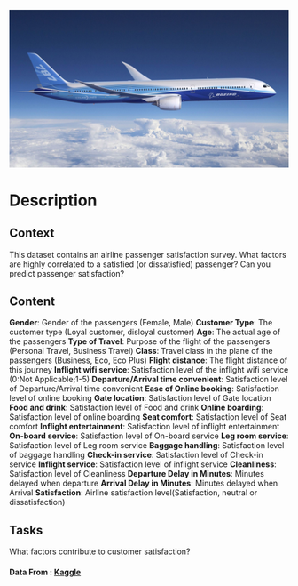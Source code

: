 ![plane](plane.jpg)
# Description

## Context
This dataset contains an airline passenger satisfaction survey. What factors are highly correlated to a satisfied (or dissatisfied) passenger? Can you predict passenger satisfaction?

## Content
**Gender**: Gender of the passengers (Female, Male)
**Customer Type**: The customer type (Loyal customer, disloyal customer)
**Age**: The actual age of the passengers
**Type of Travel**: Purpose of the flight of the passengers (Personal Travel, Business Travel)
**Class**: Travel class in the plane of the passengers (Business, Eco, Eco Plus)
**Flight distance**: The flight distance of this journey
**Inflight wifi service**: Satisfaction level of the inflight wifi service (0:Not Applicable;1-5)
**Departure/Arrival time convenient**: Satisfaction level of Departure/Arrival time convenient
**Ease of Online booking**: Satisfaction level of online booking
**Gate location**: Satisfaction level of Gate location
**Food and drink**: Satisfaction level of Food and drink
**Online boarding**: Satisfaction level of online boarding
**Seat comfort**: Satisfaction level of Seat comfort
**Inflight entertainment**: Satisfaction level of inflight entertainment
**On-board service**: Satisfaction level of On-board service
**Leg room service**: Satisfaction level of Leg room service
**Baggage handling**: Satisfaction level of baggage handling
**Check-in service**: Satisfaction level of Check-in service
**Inflight service**: Satisfaction level of inflight service
**Cleanliness**: Satisfaction level of Cleanliness
**Departure Delay in Minutes**: Minutes delayed when departure
**Arrival Delay in Minutes**: Minutes delayed when Arrival
**Satisfaction**: Airline satisfaction level(Satisfaction, neutral or dissatisfaction)
## Tasks
What factors contribute to customer satisfaction?

#### Data From : [Kaggle](https://www.kaggle.com/teejmahal20/airline-passenger-satisfaction)